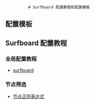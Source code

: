               # Surfboard 配置教程和配置模板

## 配置模板

## Surfboard 配置教程

### 全局配置教程
- [surfboard](https://getsurfboard.com/)

### 节点筛选
- [节点正则表达式](https://github.com/LaolunsiG/XiaoE_PCR/blob/main/Config_File/%E8%8A%82%E7%82%B9%E7%9A%84%E6%AD%A3%E5%88%99%E8%A1%A8%E8%BE%BE%E5%BC%8F.md)